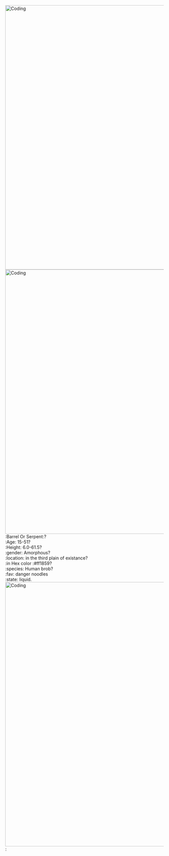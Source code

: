  <img align="center" alt="Coding" width="840" src="https://piskel-imgstore-b.appspot.com/img/20b0b3a6-8114-11ed-a234-8fa77ee6295d.gif">
 <img align="center" alt="Coding" width="840" src="https://piskel-imgstore-b.appspot.com/img/fd8a3a3d-8116-11ed-9bab-8fa77ee6295d.gif">
                                                  :Barrel Or Serpent:?
 <div>:Age: 15-51?</div>
 <div>:Height: 6.0-61.5?</div>
 <div>:gender: Amorphous?</div>
 <div>:location: in the third plain of existance?</div>
 <div>:in Hex color :#ff1859?</div>
 <div>:species: Human brob?</div>
 <div>:fav: danger noodles</div>
 <div>:state: liquid.</div>
 <img align="center" alt="Coding" width="840" src="https://piskel-imgstore-b.appspot.com/img/fd8a3a3d-8116-11ed-9bab-8fa77ee6295d.gif">
 :

